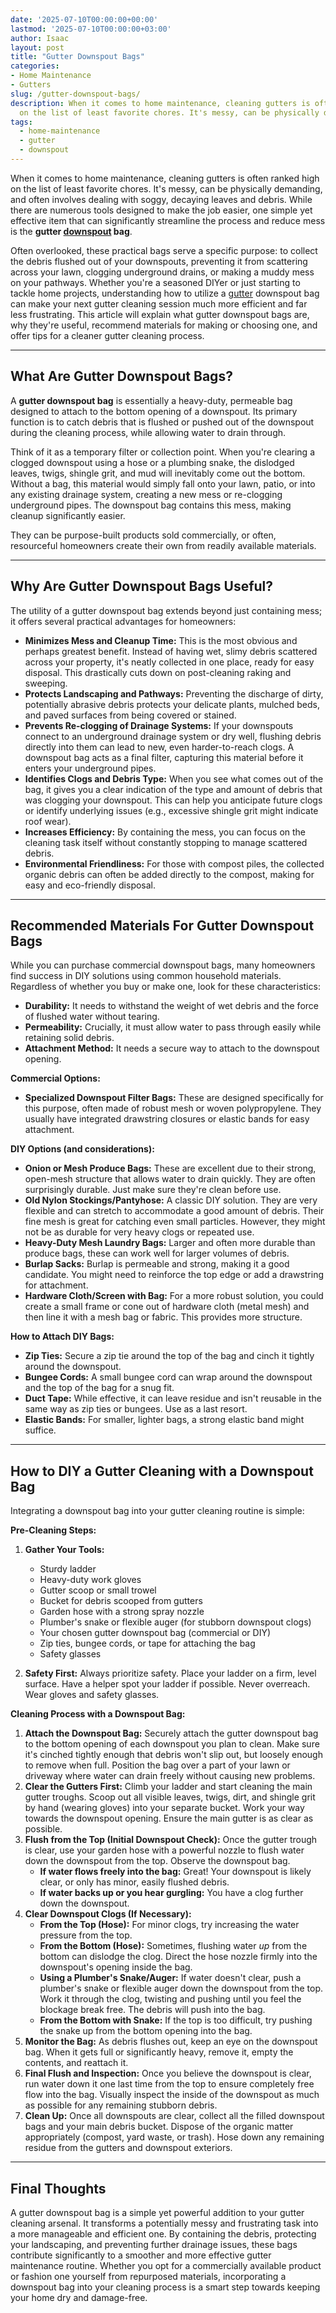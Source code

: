 ```yaml
---
date: '2025-07-10T00:00:00+00:00'
lastmod: '2025-07-10T00:00:00+03:00'
author: Isaac
layout: post
title: "Gutter Downspout Bags"
categories:
- Home Maintenance
- Gutters
slug: /gutter-downspout-bags/
description: When it comes to home maintenance, cleaning gutters is often ranked high
  on the list of least favorite chores. It's messy, can be physically demanding, and...
tags: 
  - home-maintenance
  - gutter
  - downspout
---
```

When it comes to home maintenance, cleaning gutters is often ranked high on the list of least favorite chores. It's messy, can be physically demanding, and often involves dealing with soggy, decaying leaves and debris. While there are numerous tools designed to make the job easier, one simple yet effective item that can significantly streamline the process and reduce mess is the **gutter [downspout](/posts/gutter-downspout-adapter/) bag**.

Often overlooked, these practical bags serve a specific purpose: to collect the debris flushed out of your downspouts, preventing it from scattering across your lawn, clogging underground drains, or making a muddy mess on your pathways. Whether you're a seasoned DIYer or just starting to tackle home projects, understanding how to utilize a [gutter](/posts/guide-to-quieting-gutters-and-downspouts/) downspout bag can make your next gutter cleaning session much more efficient and far less frustrating. This article will explain what gutter downspout bags are, why they're useful, recommend materials for making or choosing one, and offer tips for a cleaner gutter cleaning process.

---

## What Are Gutter Downspout Bags?

A **gutter downspout bag** is essentially a heavy-duty, permeable bag designed to attach to the bottom opening of a downspout. Its primary function is to catch debris that is flushed or pushed out of the downspout during the cleaning process, while allowing water to drain through.

Think of it as a temporary filter or collection point. When you're clearing a clogged downspout using a hose or a plumbing snake, the dislodged leaves, twigs, shingle grit, and mud will inevitably come out the bottom. Without a bag, this material would simply fall onto your lawn, patio, or into any existing drainage system, creating a new mess or re-clogging underground pipes. The downspout bag contains this mess, making cleanup significantly easier.

They can be purpose-built products sold commercially, or often, resourceful homeowners create their own from readily available materials.

---

## Why Are Gutter Downspout Bags Useful?

The utility of a gutter downspout bag extends beyond just containing mess; it offers several practical advantages for homeowners:

* **Minimizes Mess and Cleanup Time:** This is the most obvious and perhaps greatest benefit. Instead of having wet, slimy debris scattered across your property, it's neatly collected in one place, ready for easy disposal. This drastically cuts down on post-cleaning raking and sweeping.
* **Protects Landscaping and Pathways:** Preventing the discharge of dirty, potentially abrasive debris protects your delicate plants, mulched beds, and paved surfaces from being covered or stained.
* **Prevents Re-clogging of Drainage Systems:** If your downspouts connect to an underground drainage system or dry well, flushing debris directly into them can lead to new, even harder-to-reach clogs. A downspout bag acts as a final filter, capturing this material before it enters your underground pipes.
* **Identifies Clogs and Debris Type:** When you see what comes out of the bag, it gives you a clear indication of the type and amount of debris that was clogging your downspout. This can help you anticipate future clogs or identify underlying issues (e.g., excessive shingle grit might indicate roof wear).
* **Increases Efficiency:** By containing the mess, you can focus on the cleaning task itself without constantly stopping to manage scattered debris.
* **Environmental Friendliness:** For those with compost piles, the collected organic debris can often be added directly to the compost, making for easy and eco-friendly disposal.

---

## Recommended Materials For Gutter Downspout Bags

While you can purchase commercial downspout bags, many homeowners find success in DIY solutions using common household materials. Regardless of whether you buy or make one, look for these characteristics:

* **Durability:** It needs to withstand the weight of wet debris and the force of flushed water without tearing.
* **Permeability:** Crucially, it must allow water to pass through easily while retaining solid debris.
* **Attachment Method:** It needs a secure way to attach to the downspout opening.

**Commercial Options:**

* **Specialized Downspout Filter Bags:** These are designed specifically for this purpose, often made of robust mesh or woven polypropylene. They usually have integrated drawstring closures or elastic bands for easy attachment.

**DIY Options (and considerations):**

* **Onion or Mesh Produce Bags:** These are excellent due to their strong, open-mesh structure that allows water to drain quickly. They are often surprisingly durable. Just make sure they're clean before use.
* **Old Nylon Stockings/Pantyhose:** A classic DIY solution. They are very flexible and can stretch to accommodate a good amount of debris. Their fine mesh is great for catching even small particles. However, they might not be as durable for very heavy clogs or repeated use.
* **Heavy-Duty Mesh Laundry Bags:** Larger and often more durable than produce bags, these can work well for larger volumes of debris.
* **Burlap Sacks:** Burlap is permeable and strong, making it a good candidate. You might need to reinforce the top edge or add a drawstring for attachment.
* **Hardware Cloth/Screen with Bag:** For a more robust solution, you could create a small frame or cone out of hardware cloth (metal mesh) and then line it with a mesh bag or fabric. This provides more structure.

**How to Attach DIY Bags:**

* **Zip Ties:** Secure a zip tie around the top of the bag and cinch it tightly around the downspout.
* **Bungee Cords:** A small bungee cord can wrap around the downspout and the top of the bag for a snug fit.
* **Duct Tape:** While effective, it can leave residue and isn't reusable in the same way as zip ties or bungees. Use as a last resort.
* **Elastic Bands:** For smaller, lighter bags, a strong elastic band might suffice.

---

## How to DIY a Gutter Cleaning with a Downspout Bag

Integrating a downspout bag into your gutter cleaning routine is simple:

**Pre-Cleaning Steps:**

1.  **Gather Your Tools:**
    * Sturdy ladder
    * Heavy-duty work gloves
    * Gutter scoop or small trowel
    * Bucket for debris scooped from gutters
    * Garden hose with a strong spray nozzle
    * Plumber's snake or flexible auger (for stubborn downspout clogs)
    * Your chosen gutter downspout bag (commercial or DIY)
    * Zip ties, bungee cords, or tape for attaching the bag
    * Safety glasses

2.  **Safety First:** Always prioritize safety. Place your ladder on a firm, level surface. Have a helper spot your ladder if possible. Never overreach. Wear gloves and safety glasses.

**Cleaning Process with a Downspout Bag:**

1.  **Attach the Downspout Bag:** Securely attach the gutter downspout bag to the bottom opening of each downspout you plan to clean. Make sure it's cinched tightly enough that debris won't slip out, but loosely enough to remove when full. Position the bag over a part of your lawn or driveway where water can drain freely without causing new problems.
2.  **Clear the Gutters First:** Climb your ladder and start cleaning the main gutter troughs. Scoop out all visible leaves, twigs, dirt, and shingle grit by hand (wearing gloves) into your separate bucket. Work your way towards the downspout opening. Ensure the main gutter is as clear as possible.
3.  **Flush from the Top (Initial Downspout Check):** Once the gutter trough is clear, use your garden hose with a powerful nozzle to flush water down the downspout from the top. Observe the downspout bag.
    * **If water flows freely into the bag:** Great! Your downspout is likely clear, or only has minor, easily flushed debris.
    * **If water backs up or you hear gurgling:** You have a clog further down the downspout.
4.  **Clear Downspout Clogs (If Necessary):**
    * **From the Top (Hose):** For minor clogs, try increasing the water pressure from the top.
    * **From the Bottom (Hose):** Sometimes, flushing water *up* from the bottom can dislodge the clog. Direct the hose nozzle firmly into the downspout's opening inside the bag.
    * **Using a Plumber's Snake/Auger:** If water doesn't clear, push a plumber's snake or flexible auger down the downspout from the top. Work it through the clog, twisting and pushing until you feel the blockage break free. The debris will push into the bag.
    * **From the Bottom with Snake:** If the top is too difficult, try pushing the snake up from the bottom opening into the bag.
5.  **Monitor the Bag:** As debris flushes out, keep an eye on the downspout bag. When it gets full or significantly heavy, remove it, empty the contents, and reattach it.
6.  **Final Flush and Inspection:** Once you believe the downspout is clear, run water down it one last time from the top to ensure completely free flow into the bag. Visually inspect the inside of the downspout as much as possible for any remaining stubborn debris.
7.  **Clean Up:** Once all downspouts are clear, collect all the filled downspout bags and your main debris bucket. Dispose of the organic matter appropriately (compost, yard waste, or trash). Hose down any remaining residue from the gutters and downspout exteriors.

---

## Final Thoughts

A gutter downspout bag is a simple yet powerful addition to your gutter cleaning arsenal. It transforms a potentially messy and frustrating task into a more manageable and efficient one. By containing the debris, protecting your landscaping, and preventing further drainage issues, these bags contribute significantly to a smoother and more effective gutter maintenance routine. Whether you opt for a commercially available product or fashion one yourself from repurposed materials, incorporating a downspout bag into your cleaning process is a smart step towards keeping your home dry and damage-free.
